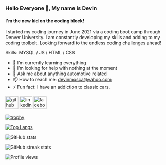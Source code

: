 ### Hello Everyone 👋, My name is Devin
#### I'm the new kid on the coding block!
I started my coding journey in June 2021 via a coding boot camp through Denver University. I am constantly developing my skills and adding to my coding toolbelt. Looking forward to the endless coding challenges ahead!

Skills: MYSQL / JS / HTML / CSS

- 🌱 I’m currently learning everything  
- 🤔 I’m looking for help with nothing at the moment 
- 💬 Ask me about anything automotive related 
- 📫 How to reach me: devinmosca@yahoo.com 
- ⚡ Fun fact: I have an addiction to classic cars. 


[<img src='https://cdn.jsdelivr.net/npm/simple-icons@3.0.1/icons/github.svg' alt='github' height='40'>](https://github.com/Dmosca2021)  [<img src='https://cdn.jsdelivr.net/npm/simple-icons@3.0.1/icons/linkedin.svg' alt='linkedin' height='40'>](https://www.linkedin.com/in/devin-mosca/)  [<img src='https://cdn.jsdelivr.net/npm/simple-icons@3.0.1/icons/facebook.svg' alt='facebook' height='40'>](https://www.facebook.com/devin.mosca)  

[![trophy](https://github-profile-trophy.vercel.app/?username=Dmosca2021&theme=darcula)](https://github.com/ryo-ma/github-profile-trophy)

[![Top Langs](https://github-readme-stats.vercel.app/api/top-langs/?username=Dmosca2021&theme=darcula)](https://github.com/anuraghazra/github-readme-stats)

![GitHub stats](https://github-readme-stats.vercel.app/api?username=Dmosca2021&show_icons=true&theme=darcula)  

<!-- ![GitHub Activity Graph](https://activity-graph.herokuapp.com/graph?username=Dmosca2021&theme=darcula)   -->

![GitHub streak stats](https://github-readme-streak-stats.herokuapp.com/?user=Dmosca2021&theme=darcula)  

![Profile views](https://gpvc.arturio.dev/Dmosca2021)  
